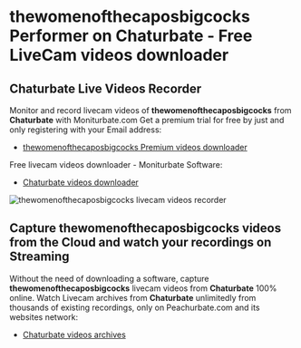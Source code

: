 # thewomenofthecaposbigcocks Performer on Chaturbate - Free LiveCam videos downloader

## Chaturbate Live Videos Recorder

Monitor and record livecam videos of **thewomenofthecaposbigcocks** from **Chaturbate** with Moniturbate.com
Get a premium trial for free by just and only registering with your Email address:
* [thewomenofthecaposbigcocks Premium videos downloader](https://moniturbate.com/request-demo-licence-key.html)

Free livecam videos downloader - Moniturbate Software:
* [Chaturbate videos downloader](https://moniturbate.com/moniturbate-download-software.html)

![thewomenofthecaposbigcocks livecam videos recorder](https://peachurnet.com/templates/moniturbate-software.png)


## Capture thewomenofthecaposbigcocks videos from the Cloud and watch your recordings on Streaming

Without the need of downloading a software, capture **thewomenofthecaposbigcocks** livecam videos from **Chaturbate** 100% online.
Watch Livecam archives from **Chaturbate** unlimitedly from thousands of existing recordings, only on Peachurbate.com and its websites network:
* [Chaturbate videos archives](https://peachurnet.com/)